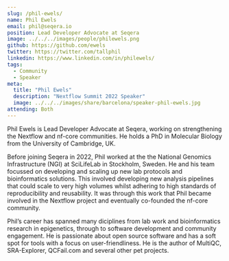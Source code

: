 ```yaml
---
slug: /phil-ewels/
name: Phil Ewels
email: phil@seqera.io
position: Lead Developer Advocate at Seqera
image: ../../../images/people/philewels.png
github: https://github.com/ewels
twitter: https://twitter.com/tallphil
linkedin: https://www.linkedin.com/in/philewels/
tags:
  - Community
  - Speaker
meta:
  title: "Phil Ewels"
  description: "Nextflow Summit 2022 Speaker"
  image: ../../../images/share/barcelona/speaker-phil-ewels.jpg
attending: Both
---
```

Phil Ewels is Lead Developer Advocate at Seqera, working on strengthening the Nextflow and nf-core communities. He holds a PhD in Molecular Biology from the University of Cambridge, UK.

Before joining Seqera in 2022, Phil worked at the the National Genomics Infrastructure (NGI) at SciLifeLab in Stockholm, Sweden. He and his team focussed on developing and scaling up new lab protocols and bioinformatics solutions. This involved developing new analysis pipelines that could scale to very high volumes whilst adhering to high standards of reproducibility and reusability. It was through this work that Phil became involved in the Nextflow project and eventually co-founded the nf-core community.

Phil’s career has spanned many diciplines from lab work and bioinformatics research in epigenetics, through to software development and community engagement. He is passionate about open source software and has a soft spot for tools with a focus on user-friendliness. He is the author of MultiQC, SRA-Explorer, QCFail.com and several other pet projects.
